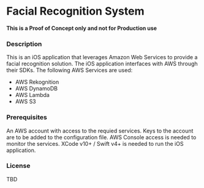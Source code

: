 # Facial Recognition System

**This is a Proof of Concept only and not for Production use**

### Description

This is an iOS application that leverages Amazon Web Services to provide a facial recognition solution. The iOS application interfaces with AWS through their SDKs. The following AWS Services are used:
- AWS Rekognition
- AWS DynamoDB
- AWS Lambda
- AWS S3

### Prerequisites

An AWS account with access to the requied services. Keys to the account are to be added to the configuration file. AWS Console access is needed to monitor the services. XCode v10+ / Swift v4+ is needed to run the iOS application. 

### License

TBD
